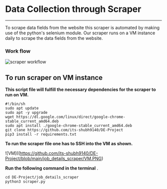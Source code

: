 # Data Collection through Scraper

------

To scrape data fields from the website this scraper is automated by making use of the python's selenium module. Our scraper runs on a VM instance daily to scrape the data fields from the website.

### Work flow

![scraper workflow](https://github.com/its-shubh9140/DE-Project/blob/main/job_details_scraper/scraper%20workflow.PNG)

## To run scraper on VM instance

**This script file will fulfill the necessary dependencies  for the scraper to run on VM.**

```
#!/bin/sh
sudo apt update
sudo apt -y upgrade
wget https://dl.google.com/linux/direct/google-chrome-stable_current_amd64.deb
sudo apt install ./google-chrome-stable_current_amd64.deb
git clone https://github.com/its-shubh9140/DE-Project
pip3 install -r requirements.txt
```

**To run the scraper file one has to SSH into the VM as shown.**

![VM]((https://github.com/its-shubh9140/DE-Project/blob/main/job_details_scraper/VM.PNG)

 **Run the following command in the terminal** .

```
cd DE-Project/job_details_scraper
python3 scraper.py
```

